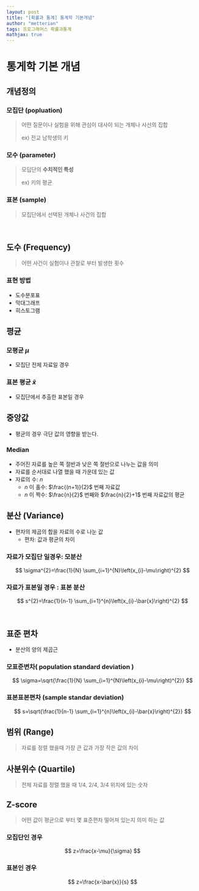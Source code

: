 ```yaml
---
layout: post
title: "[확률과 통계] 통계학 기본개념"
author: "metterian"
tags: 프로그래머스 확률과통계
mathjax: true
---
```

# 통게학 기본 개념

## 개념정의

### 모집단 (popluation)

> 어떤 질문이나 실험을 위해 관심이 대사이 되는 개체나 사선의 집합
>
> ex) 전교 남학생의 키

### 모수 (parameter)

> 모딥단의 **수치적인 특성**
>
> ex) 키의 평균

### 표본 (sample)

> 모집단에서 선택된 개체나 사건의 집합

<br>

## 도수 (Frequency)

> 어떤 사건이 실험이나 관찰로 부터 발생한 횟수

### 표현 방법

- 도수분포표
- 막대그래프
- 히스토그램





## 평균

### 모평균 $\mu$

- 모집단 전체 자료일 경우

### 표본 평균 $\bar{x}$

- 모집단에서 추출한 표본일 경우



## 중앙값

- 평균의 경우 극단 값의 영향을 받는다.

### Median

- 주어진 자료를 높은 쪽 절반과 낮은 쪽 절반으로 나누는 값을 의미
- 자료를 순서대로 나열 했을 때 가운데 있는 값
- 자료의 수: $n$
  - $n$ 이 홀수: $\frac{(n+1)}{2}$ 번째 자료값
  - $n$ 이 짝수: $\frac{n}{2}$ 번째와 $\frac{n}{2}+1$ 번째 자료값의 평균



## 분산 (Variance)

- 편차의 제곱의 합을 자료의 수로 나눈 값
  - 편차: 값과 평균의 차이

### 자료가 모집단 일경우: 모분산

$$
\sigma^{2}=\frac{1}{N} \sum_{i=1}^{N}\left(x_{i}-\mu\right)^{2}
$$



### 자료가 표본일 경우 : 표본 분산

$$
s^{2}=\frac{1}{n-1} \sum_{i=1}^{n}\left(x_{i}-\bar{x}\right)^{2}
$$

<br>

## 표준 편차

- 분산의 양의 제곱근

### 모표준변차( population standard deviation )

$$
\sigma=\sqrt{\frac{1}{N} \sum_{i=1}^{N}\left(x_{i}-\mu\right)^{2}}
$$



### 표본표본편차 (sample standar deviation)

$$
s=\sqrt{\frac{1}{n-1} \sum_{i=1}^{n}\left(x_{i}-\bar{x}\right)^{2}}
$$



## 범위 (Range)

> 자료를 정렬 했을때 가장 큰 값과 가장 작은 값의 차이



## 사분위수 (Quartile)

> 전체 자료를 정렬 했을 때 1/4, 2/4, 3/4 위치에 있는 숫자





## Z-score

> 어떤 값이 평균으로 부터 몇 표준편차 떨어져 있는지 의미 하는 값

### 모집단인 경우

$$
z=\frac{x-\mu}{\sigma}
$$



### 표본인 경우

$$
z=\frac{x-\bar{x}}{s}
$$





